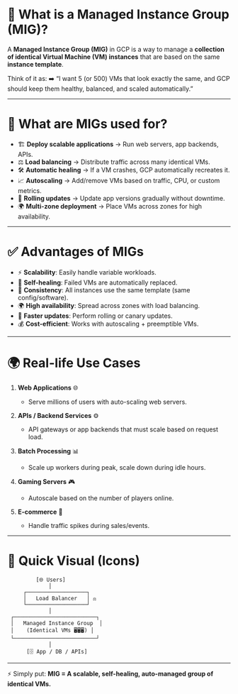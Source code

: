 # 📌 What is a Managed Instance Group (MIG)?

A **Managed Instance Group (MIG)** in GCP is a way to manage a **collection of identical Virtual Machine (VM) instances** that are based on the same **instance template**.

Think of it as:
➡️ “I want 5 (or 500) VMs that look exactly the same, and GCP should keep them healthy, balanced, and scaled automatically.”

---

# 🎯 What are MIGs used for?

* 🏗️ **Deploy scalable applications** → Run web servers, app backends, APIs.
* ⚖️ **Load balancing** → Distribute traffic across many identical VMs.
* 🛠️ **Automatic healing** → If a VM crashes, GCP automatically recreates it.
* 📈 **Autoscaling** → Add/remove VMs based on traffic, CPU, or custom metrics.
* 🚀 **Rolling updates** → Update app versions gradually without downtime.
* 🌍 **Multi-zone deployment** → Place VMs across zones for high availability.

---

# ✅ Advantages of MIGs

* ⚡ **Scalability**: Easily handle variable workloads.
* 🔄 **Self-healing**: Failed VMs are automatically replaced.
* 🧩 **Consistency**: All instances use the same template (same config/software).
* 🌍 **High availability**: Spread across zones with load balancing.
* 🚀 **Faster updates**: Perform rolling or canary updates.
* 💰 **Cost-efficient**: Works with autoscaling + preemptible VMs.

---

# 🌍 Real-life Use Cases

1. **Web Applications** 🌐

   * Serve millions of users with auto-scaling web servers.

2. **APIs / Backend Services** ⚙️

   * API gateways or app backends that must scale based on request load.

3. **Batch Processing** 📊

   * Scale up workers during peak, scale down during idle hours.

4. **Gaming Servers** 🎮

   * Autoscale based on the number of players online.

5. **E-commerce** 🛒

   * Handle traffic spikes during sales/events.

---

# 🔄 Quick Visual (Icons)

```
         [🌐 Users]
             │
     ┌───────────────────┐
     │   Load Balancer   │ ⚖️
     └───────────────────┘
             │
 ┌──────────────────────────┐
 │   Managed Instance Group  │
 │    (Identical VMs 🖥️🖥️🖥️) │
 └──────────────────────────┘
             │
      [🗄️ App / DB / APIs]
```

---

⚡ Simply put:
**MIG = A scalable, self-healing, auto-managed group of identical VMs.**
